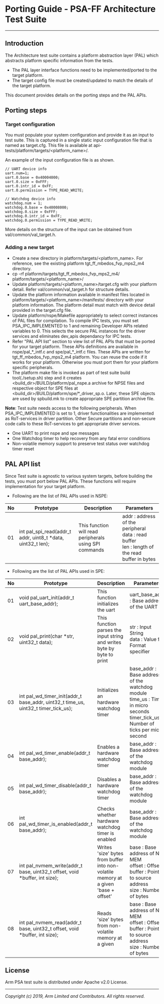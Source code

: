 
# Porting Guide - PSA-FF Architecture Test Suite
-----------------------------------------------------

## Introduction
The Architecture test suite contains a platform abstraction layer (PAL) which abstracts platform specific information from the tests.
 - The PAL layer interface functions need to be implemented/ported to the target platform.
 - The target config file must be created/updated to match the details of the target platform.

This document provides details on the porting steps and the PAL APIs.

## Porting steps

### Target configuration

You must populate your system configuration and provide it as an input to test suite. This is captured in a single static input configuration file that is named as target.cfg. This file is available at api-tests/platform/targets/<platform_name>/. <br />

An example of the input configuration file is as shown.

    // UART device info
    uart.num=1;
    uart.0.base = 0x40004000;
    uart.0.size = 0xFFF;
    uart.0.intr_id = 0xFF;
    uart.0.permission = TYPE_READ_WRITE;

    // Watchdog device info
    watchdog.num = 1;
    watchdog.0.base = 0x40008000;
    watchdog.0.size = 0xFFF;
    watchdog.0.intr_id = 0xFF;
    watchdog.0.permission = TYPE_READ_WRITE;

  More details on the structure of the input can be obtained from val/common/val_target.h.

### Adding a new target

  - Create a new directory in platform/targets/<platform_name>. For reference, see the existing platform tgt_ff_mbedos_fvp_mps2_m4 directory.
  - cp -rf platform/targets/tgt_ff_mbedos_fvp_mps2_m4/ platform/targets/<platform_name>/
  - Update platform/targets/<platform_name>/target.cfg with your platform detail. Refer val/common/val_target.h for structure details.
  - Update the platform information available in manifest files located in  platform/targets/<platform_name>/manifests/ directory with your platform information. The platform detail must match with device detail provided in the target.cfg file.
  - Update platform/nspe/Makefile appropriately to select correct instances of PAL files for compilation. To compile IPC tests, you must set PSA_IPC_IMPLEMENTED to 1 and remaining Developer APIs related variables to 0. This selects the secure PAL instances for the driver services and eliminates dev_apis dependancy for IPC tests.
  - Refer "PAL API list" section to view list of PAL APIs that must be ported for your target platform. These APIs definitions are available in nspe/pal_\*\_intf.c and spe/pal_\*_intf.c files. These APIs are written for tgt_ff_mbedos_fvp_mps2_m4 platform. You can reuse the code if it works for your platform. Otherwise you must port them for your platform specific peripherals.
  - The platform make file is invoked as part of test suite build tool(./setup.sh) step and it creates <build_dir>/BUILD/platform/pal_nspe.a archive for NPSE files and respective object for SPE files at <build_dir>/BUILD/platform/spe/\*\_driver_sp.o. Later, these SPE objects are used by spbuild.mk to create appropriate SPE partition archive file.

**Note**:
  Test suite needs access to the following peripherals. When PSA_IPC_IMPLEMENTED is set to 1, driver functionalities are implemented as RoT-services in driver partition. Other Secure partitions and non-secure code calls to these RoT-services to get appropriate driver services.
  - One UART to print nspe and spe messages
  - One Watchdog timer to help recovery from any fatal error conditions
  - Non-volatile memory support to preserve test status over watchdog timer reset


## PAL API list
Since Test suite is agnostic to various system targets, before building the tests, you must port below PAL APIs. These functions will require implementation for your target platform. <br />

- Following are the list of PAL APIs used in NSPE: <br />

| No | Prototype                                                                                                                   | Description                                                            | Parameters                                               |
|----|-----------------------------------------------------------------------------------------------------------------------------|------------------------------------------------------------------------|----------------------------------------------------------|
| 01 | int pal_spi_read(addr_t addr, uint8_t *data, uint32_t len);                                                                 | This function will read peripherals using SPI commands                 | addr : address of the peripheral<br/>data : read buffer<br/>len  : length of the read buffer in bytes<br/>                    |

- Following are the list of PAL APIs used in SPE: <br />

| No | Prototype                                                                         | Description                                                                       | Parameters                                               |
|----|-----------------------------------------------------------------------------------|-----------------------------------------------------------------------------------|----------------------------------------------------------|
| 01 | void pal_uart_init(addr_t uart_base_addr);                                        | This function initializes the uart                                                | uart_base_addr : Base address of the UART<br/>           |
| 02 | void pal_print(char *str, uint32_t data);                                         | This function parses the input string and writes byte by byte to print            | str            : Input String<br/>data           : Value for Format specifier<br/>                       |
| 03 | int  pal_wd_timer_init(addr_t base_addr, uint32_t time_us, uint32_t timer_tick_us);| Initializes an hardware watchdog timer                                            | base_addr       : Base address of the watchdog module<br/>time_us         : Time in micro seconds<br/>timer_tick_us   : Number of ticks per micro second<br/>|
| 04 | int  pal_wd_timer_enable(addr_t base_addr);                                       | Enables a hardware watchdog timer                                                 | base_addr     : Base address of the watchdog module<br/> |
| 05 | int  pal_wd_timer_disable(addr_t base_addr);                                      | Disables a hardware watchdog timer                                                | base_addr     : Base address of the watchdog module<br/> |
| 06 | int  pal_wd_timer_is_enabled(addr_t base_addr);                                   | Checks whether hardware watchdog timer is enabled                                 | base_addr     : Base address of the watchdog module<br/> |
| 07 | int  pal_nvmem_write(addr_t base, uint32_t offset, void *buffer, int size);       | Writes 'size' bytes from buffer into non-volatile memory at a given 'base + offset'| base      : Base address of NV MEM<br/>offset    : Offset<br/>buffer    : Pointer to source address<br/>size      : Number of bytes<br/>                  |
| 08 | int  pal_nvmem_read(addr_t base, uint32_t offset, void *buffer, int size);       | Reads 'size' bytes from non-volatile memory at a given                            | base      : Base address of NV MEM<br/>offset    : Offset<br/>buffer    : Pointer to source address<br/>size      : Number of bytes<br/>                  |

## License
Arm PSA test suite is distributed under Apache v2.0 License.

--------------

*Copyright (c) 2019, Arm Limited and Contributors. All rights reserved.*
